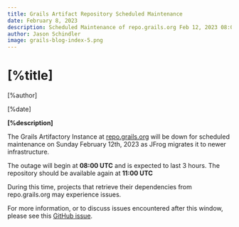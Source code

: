 ```yaml
---
title: Grails Artifact Repository Scheduled Maintenance
date: February 8, 2023
description: Scheduled Maintenance of repo.grails.org Feb 12, 2023 08:00 UTC - 11:00 UTC
author: Jason Schindler
image: grails-blog-index-5.png
---
```


# [%title]

[%author]

[%date]

**[%description]**

The Grails Artifactory Instance at <a href="https://repo.grails.org">repo.grails.org</a> will be down for scheduled maintenance on Sunday February 12th, 2023 as JFrog migrates it to newer infrastructure.

The outage will begin at **08:00 UTC** and is expected to last 3 hours. The repository should be available again at **11:00 UTC**

During this time, projects that retrieve their dependencies from repo.grails.org may experience issues.

For more information, or to discuss issues encountered after this window, please see this <a href="https://github.com/apache/grails-core/issues/12863">GitHub issue</a>.
